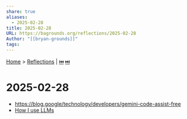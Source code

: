 ```yaml
---
share: true
aliases:
  - 2025-02-28
title: 2025-02-28
URL: https://bagrounds.org/reflections/2025-02-28
Author: "[[bryan-grounds]]"
tags: 
---
```

[Home](../index.md) > [Reflections](./index.md) | [⏮️](./2025-02-26.md) [⏭️](./2025-03-01.md)  
# 2025-02-28  
- https://blog.google/technology/developers/gemini-code-assist-free  
- [How I use LLMs](../videos/how-i-use-llms.md)  
